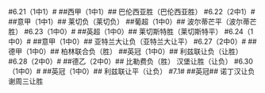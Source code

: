 #6.21（1中1）#
##西甲（1中1）##
巴伦西亚胜（巴伦西亚胜）
#6.22（2中1）#
##意甲（1中1）##
莱切负（莱切负）
##葡超（1中0）##
波尔蒂芒平（波尔蒂芒胜）
#6.23（1中0）#
##英超（1中0）##
莱切斯特胜（莱切斯特平）
#6.24（1中0）#
##意甲（1中0）##
亚特兰大让负（亚特兰大让平）
#6.27（2中0）#
##德甲（1中0）##
柏林联合负（胜）
##英冠（1中0）##
利兹联让负（让胜）
#6.28（2中0）#
##德乙（2中0）##
比勒费负（胜）
汉堡让胜（让负）
#6.30（1中0）#
##英冠（1中0）##
利兹联让平（让负）
#7.1#
##英冠##
诺丁汉让负
谢周三让胜